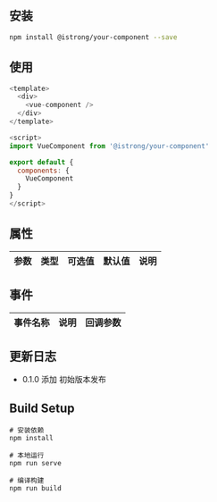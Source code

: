 > 

## 安装

```sh
npm install @istrong/your-component --save
```

## 使用

```js
<template>
  <div>
    <vue-component />
  </div>
</template>

<script>
import VueComponent from '@istrong/your-component'

export default {
  components: {
    VueComponent
  }
}
</script>
```

## 属性

参数 | 类型 | 可选值 | 默认值 | 说明
--- | --- | --- | --- | ---


## 事件

事件名称 | 说明 | 回调参数
--- | --- | ---


## 更新日志

- 0.1.0
添加 初始版本发布

## Build Setup

```
# 安装依赖
npm install

# 本地运行
npm run serve

# 编译构建
npm run build
```